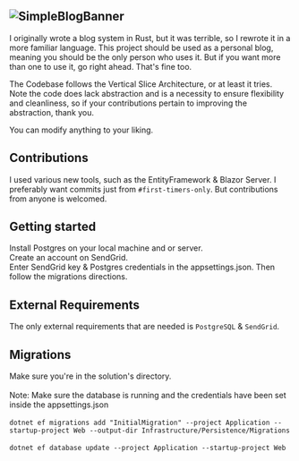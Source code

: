 ![SimpleBlogBanner](https://github.com/okjlez/SimpleBlog/blob/master/Web/blob/ReadMeLogo.png?raw=true)
----------------------------------------------------------------
I originally wrote a blog system in Rust, but it was terrible, so I rewrote it in a more familiar language. 
This project should be used as a personal blog, meaning you should be the only person who uses it. But if you want
more than one to use it, go right ahead. That's fine too.

The Codebase follows the Vertical Slice Architecture, or at least it tries. Note the code does lack abstraction
and is a necessity to ensure flexibility and cleanliness, so if your contributions pertain to improving
the abstraction, thank you.

You can modify anything to your liking. 

## Contributions
I used various new tools, such as the EntityFramework & Blazor Server. I preferably want commits 
just from `#first-timers-only`. But contributions from anyone is welcomed.

## Getting started
Install Postgres on your local machine and or server.<br>
Create an account on SendGrid.<br>
Enter SendGrid key & Postgres credentials in the appsettings.json.
Then follow the migrations directions.

## External Requirements
The only external requirements that are needed is `PostgreSQL` & `SendGrid`.

## Migrations
Make sure you're in the solution's directory.<br><br>
Note: Make sure the database is running and the credentials have been set inside the appsettings.json<br><br>
`dotnet ef migrations add "InitialMigration" --project Application --startup-project Web --output-dir Infrastructure/Persistence/Migrations`<br><br>
`dotnet ef database update --project Application --startup-project Web`


